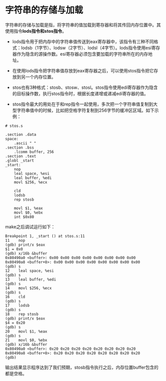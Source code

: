 # 字符串的存储与加载

字符串的存储与加载是指，将字符串的值加载到寄存器和将其传回内存位置中。其使用指令**lods指令和stos指令**。

- lods指令用于把内存中的字符串值传送到eax寄存器中，该指令有三种不同格式：lodsb（1字节）、lodsw（2字节）、lodsl（4字节）。lods指令使用esi寄存器作为隐含的源操作数。esi寄存器必须包含要加载的字符串所在的内存地址。

- 在使用lods指令把字符串值存放到eax寄存器之后，可以使用stos指令把它存放到另一个内存位置。

- stos也有3种格式：stosb、stosw、stosl。stos指令使用edi寄存器作为隐含的目标操作数，执行stos指令时，根据长度递增或递减edi寄存器的值。
- stos指令最大的用处在于和rep指令一起使用，多次把一个字符串值复制到大型字符串值中的时候，比如把空格字符复制到256字节的缓冲区区域。如下示例：

```
# stos.s

.section .data
space:
    .ascii " "
.section .bss
    .lcomm buffer, 256
.section .text
.globl _start
_start:
    nop
    leal space, %esi
    leal buffer, %edi
    movl $256, %ecx

    cld
    lodsb
    rep stosb

    movl $1, %eax
    movl $0, %ebx
    int $0x80
```
make之后调试运行如下：
```
Breakpoint 1, _start () at stos.s:11
11    nop
(gdb) print/x $eax
$1 = 0x0
(gdb) x/16b &buffer
0x80490a0 <buffer>: 0x00 0x00 0x00 0x00 0x00 0x00 0x00 0x00
0x80490a8 <buffer+8>: 0x00 0x00 0x00 0x00 0x00 0x00 0x00 0x00
(gdb) s
12    leal space, %esi
(gdb) s
13    leal buffer, %edi
(gdb) s
14    movl $256, %ecx
(gdb) s
16    cld
(gdb) s
17    lodsb
(gdb) s
18    rep stosb
(gdb) print/x $eax
$4 = 0x20
(gdb) s
20    movl $1, %eax
(gdb) s
21    movl $0, %ebx
(gdb) x/16b &buffer
0x80490a0 <buffer>: 0x20 0x20 0x20 0x20 0x20 0x20 0x20 0x20
0x80490a8 <buffer+8>: 0x20 0x20 0x20 0x20 0x20 0x20 0x20 0x20
(gdb)
```

输出结果显示程序达到了我们预期，stosb指令执行之后，内存位置buffer包含的都是空格。
